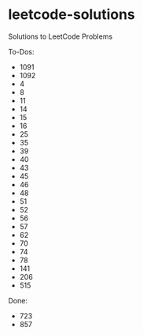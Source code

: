 # leetcode-solutions

Solutions to LeetCode Problems

To-Dos:
- 1091
- 1092
- 4
- 8
- 11
- 14
- 15
- 16
- 25
- 35
- 39
- 40
- 43
- 45
- 46
- 48
- 51
- 52
- 56
- 57
- 62
- 70
- 74
- 78
- 141
- 206
- 515

Done:
- 723
- 857